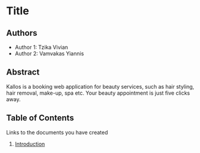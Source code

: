 # Title

## Authors

- Author 1: Tzika Vivian
- Author 2: Vamvakas Yiannis

## Abstract

Kallos is a booking web application for beauty services, such as hair styling, hair removal, make-up, spa etc. Your beauty appointment is just five clicks away.

## Table of Contents

Links to the documents you have created

  1. [Introduction](https://github.com/kyrcha/soft-eng-assignment/blob/master/documentation/intro.md)
